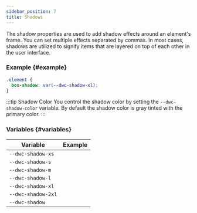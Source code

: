 ```yaml
---
sidebar_position: 7
title: Shadows
---
```


The shadow properties are used to add shadow effects around an element's frame. You can set multiple effects separated by commas. In most cases, shadows are utilized to signify items that are layered on top of each other in the user interface.

<Head>
  <style>{`
  table {
    width: 100%;
    display: table;
  }
  `}</style>
</Head>

### Example {#example}

```css
.element {
  box-shadow: var(--dwc-shadow-xl);
}
```

:::tip Shadow Color
You control the shadow color by setting the `--dwc-shadow-color` variable. By default the shadow color is gray tinted with the primary color.
:::

### Variables {#variables}

| **Variable**       | **Example**                             |
|--------------------|------------------------------------------|
| `--dwc-shadow-xs`  | <ShadowBox shadow="--dwc-shadow-xs" />  |
| `--dwc-shadow-s`   | <ShadowBox shadow="--dwc-shadow-s" />   |
| `--dwc-shadow-m`   | <ShadowBox shadow="--dwc-shadow-m" />   |
| `--dwc-shadow-l`   | <ShadowBox shadow="--dwc-shadow-l" />   |
| `--dwc-shadow-xl`  | <ShadowBox shadow="--dwc-shadow-xl" />  |
| `--dwc-shadow-2xl` | <ShadowBox shadow="--dwc-shadow-2xl" /> |
| `--dwc-shadow`     | <ShadowBox shadow="--dwc-shadow" />     |